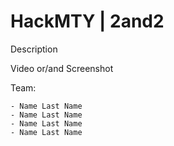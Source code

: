 # HackMTY | 2and2

Description

Video or/and Screenshot

Team: 

    - Name Last Name
    - Name Last Name
    - Name Last Name
    - Name Last Name
  

